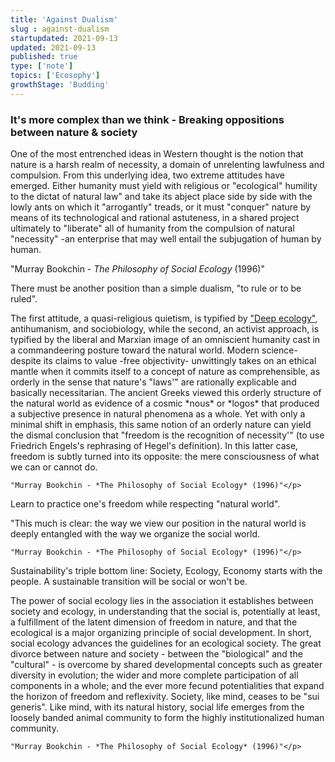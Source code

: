 ```yaml
---
title: 'Against Dualism'
slug : against-dualism
startupdated: 2021-09-13
updated: 2021-09-13
published: true
type: ['note']
topics: ['Ecosophy']
growthStage: 'Budding'
---
```


### It's more complex than we think - Breaking oppositions between nature & society 
<SimpleCard width="700px">

<p  style={{ textAlign: 'center' }}> One of the most entrenched ideas in Western thought is the notion that nature is a harsh realm of necessity, a domain of unrelenting lawfulness and compulsion. From this underlying idea, two extreme attitudes have emerged. Either humanity must yield with religious or "ecological" humility to the dictat of natural law" and take its abject place side by side with the lowly ants on which it "arrogantly" treads, or it must "conquer" nature by means of its technological and rational astuteness, in a shared project ultimately to "liberate" all of humanity from the compulsion of natural "necessity" -an enterprise that may well entail the subjugation of human by human.
	
"Murray Bookchin - *The Philosophy of Social Ecology* (1996)"</p>

</SimpleCard>

There must be another position than a simple dualism, "to rule or to be ruled".
<SimpleCard width="700px">

<p  style={{ textAlign: 'center' }}> The first attitude, a quasi-religious quietism, is typified by <a href="/deep-ecology">"Deep ecology"</a>, antihumanism, and sociobiology, while the second, an activist approach, is typified by the liberal and Marxian image of an omniscient humanity cast in a commandeering posture toward the natural world. Modern science-despite its claims to value -free objectivity- unwittingly takes on an ethical mantle when it commits itself to a concept of nature as comprehensible, as orderly in the sense that nature's "laws'" are rationally explicable and basically necessitarian. The ancient Greeks viewed this orderly structure of the natural world as evidence of a cosmic *nous* or *logos* that produced a subjective presence in natural phenomena as a whole. Yet with only a minimal shift in emphasis, this same notion of an orderly nature can yield the dismal conclusion that "freedom is the recognition of necessity'" (to use Friedrich Engels's rephrasing of Hegel's definition). In this latter case, freedom is subtly turned into its opposite: the mere consciousness of what we can or cannot do. 
	
	"Murray Bookchin - *The Philosophy of Social Ecology* (1996)"</p>

</SimpleCard>

Learn to practice one's freedom while respecting "natural world".

<SimpleCard width="700px">

<p  style={{ textAlign: 'center' }}> "This much is clear: the way we view our position in the natural world is deeply entangled with the way we organize the social world.
	
	"Murray Bookchin - *The Philosophy of Social Ecology* (1996)"</p>

</SimpleCard>

Sustainability's triple bottom line: Society, Ecology, Economy starts with the people. A sustainable transition will be social or won't be. 

<SimpleCard width="900px">

<p  style={{ textAlign: 'center' }}> The power of social ecology lies in the association it establishes between society and ecology, in understanding that the social is, potentially at least, a fulfillment of the latent dimension of freedom in nature, and that the ecological is a major organizing principle of social development. In short, social ecology advances the guidelines for an ecological society. The great divorce between nature and society - between the "biological" and the "cultural" - is overcome by shared developmental concepts such as greater diversity in evolution; the wider and more complete participation of all components in a whole; and the ever more fecund potentialities that expand the horizon of freedom and reflexivity. Society, like mind, ceases to be "sui generis". Like mind, with its natural history, social life emerges from the loosely banded animal community to form the highly institutionalized human community. 
	
	"Murray Bookchin - *The Philosophy of Social Ecology* (1996)"</p>

</SimpleCard>
